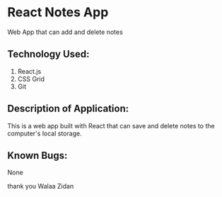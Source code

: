 # React Notes App


Web App that can add and delete notes

## Technology Used:
1. React.js
2. CSS Grid
3. Git

## Description of Application:
This is a web app built with React that can save and delete notes to the computer's local storage. 


## Known Bugs:
None

thank you
Walaa Zidan